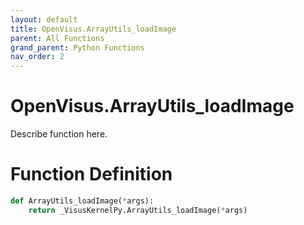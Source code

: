 ```yaml
---
layout: default
title: OpenVisus.ArrayUtils_loadImage
parent: All Functions
grand_parent: Python Functions
nav_order: 2
---
```


# OpenVisus.ArrayUtils_loadImage

Describe function here.

# Function Definition

```python
def ArrayUtils_loadImage(*args):
    return _VisusKernelPy.ArrayUtils_loadImage(*args)
```